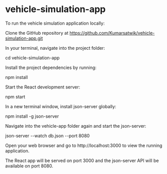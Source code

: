 # vehicle-simulation-app

To run the vehicle simulation application locally:

Clone the GitHub repository at https://github.com/Kumarsatwik/vehicle-simulation-app.git

In your terminal, navigate into the project folder:

cd vehicle-simulation-app

Install the project dependencies by running:

npm install

Start the React development server:

npm start

In a new terminal window, install json-server globally:

npm install -g json-server

Navigate into the vehicle-app folder again and start the json-server:

json-server --watch db.json --port 8080

Open your web browser and go to http://localhost:3000 to view the running application.

The React app will be served on port 3000 and the json-server API will be available on port 8080.
